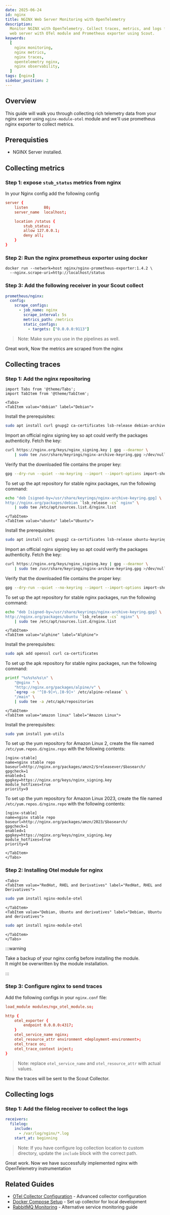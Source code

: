```yaml
---
date: 2025-06-24
id: nginx
title: NGINX Web Server Monitoring with OpenTelemetry
description:
  Monitor NGINX with OpenTelemetry. Collect traces, metrics, and logs from NGINX
  web server with OTel module and Prometheus exporter using Scout.
keywords:
  [
    nginx monitoring,
    nginx metrics,
    nginx traces,
    opentelemetry nginx,
    nginx observability,
  ]
tags: [nginx]
sidebar_position: 2
---
```


## Overview

This guide will walk you through collecting rich telemetry data from your nginx
server using `nginx-module-otel` module and we'll use prometheus nginx exporter
to collect metrics.

## Prerequisties

- NGINX Server installed.

## Collecting metrics

### Step 1: expose `stub_status` metrics from nginx

In your Nginx config add the following config

```conf
server {
    listen       80;
    server_name  localhost;

    location /status {
        stub_status;
        allow 127.0.0.1;
        deny all;
    }
}
```

### Step 2: Run the nginx prometheus exporter using docker

```shell
docker run --network=host nginx/nginx-prometheus-exporter:1.4.2 \
  --nginx.scrape-uri=http://localhost/status
```

### Step 3: Add the following receiver in your Scout collect

```yaml
prometheus/nginx:
  config:
    scrape_configs:
      - job_name: nginx
        scrape_interval: 5s
        metrics_path: /metrics
        static_configs:
          - targets: ["0.0.0.0:9113"]
```

> Note: Make sure you use in the pipelines as well.

Great work, Now the metrics are scraped from the nginx

## Collecting traces

### Step 1: Add the nginx repositoring

```mdx-code-block
import Tabs from '@theme/Tabs';
import TabItem from '@theme/TabItem';

<Tabs>
<TabItem value="debian" label="Debian">
```

Install the prerequisites:

```bash
sudo apt install curl gnupg2 ca-certificates lsb-release debian-archive-keyring
```

Import an official nginx signing key so apt could verify the packages
authenticity. Fetch the key:

```bash
curl https://nginx.org/keys/nginx_signing.key | gpg --dearmor \
    | sudo tee /usr/share/keyrings/nginx-archive-keyring.gpg >/dev/null
```

Verify that the downloaded file contains the proper key:

```bash
gpg --dry-run --quiet --no-keyring --import --import-options import-show /usr/share/keyrings/nginx-archive-keyring.gpg
```

To set up the apt repository for stable nginx packages, run the following
command:

```bash
echo "deb [signed-by=/usr/share/keyrings/nginx-archive-keyring.gpg] \
http://nginx.org/packages/debian `lsb_release -cs` nginx" \
    | sudo tee /etc/apt/sources.list.d/nginx.list
```

```mdx-code-block
</TabItem>
<TabItem value="ubuntu" label="Ubuntu">
```

Install the prerequisites:

```bash
sudo apt install curl gnupg2 ca-certificates lsb-release ubuntu-keyring
```

Import an official nginx signing key so apt could verify the packages
authenticity. Fetch the key:

```bash
curl https://nginx.org/keys/nginx_signing.key | gpg --dearmor \
    | sudo tee /usr/share/keyrings/nginx-archive-keyring.gpg >/dev/null
```

Verify that the downloaded file contains the proper key:

```bash
gpg --dry-run --quiet --no-keyring --import --import-options import-show /usr/share/keyrings/nginx-archive-keyring.gpg
```

To set up the apt repository for stable nginx packages, run the following
command:

```bash
echo "deb [signed-by=/usr/share/keyrings/nginx-archive-keyring.gpg] \
http://nginx.org/packages/ubuntu `lsb_release -cs` nginx" \
    | sudo tee /etc/apt/sources.list.d/nginx.list
```

```mdx-code-block
</TabItem>
<TabItem value="alphine" label="Alphine">
```

Install the prerequisites:

```bash
sudo apk add openssl curl ca-certificates
```

To set up the apk repository for stable nginx packages, run the following
command:

```bash
printf "%s%s%s%s\n" \
    "@nginx " \
    "http://nginx.org/packages/alpine/v" \
    `egrep -o '^[0-9]+\.[0-9]+' /etc/alpine-release` \
    "/main" \
    | sudo tee -a /etc/apk/repositories
```

```mdx-code-block
</TabItem>
<TabItem value="amazon linux" label="Amazon Linux">
```

Install the prerequisites:

```bash
sudo yum install yum-utils
```

To set up the yum repository for Amazon Linux 2, create the file named
`/etc/yum.repos.d/nginx.repo` with the following contents:

```text
[nginx-stable]
name=nginx stable repo
baseurl=http://nginx.org/packages/amzn2/$releasever/$basearch/
gpgcheck=1
enabled=1
gpgkey=https://nginx.org/keys/nginx_signing.key
module_hotfixes=true
priority=9
```

To set up the yum repository for Amazon Linux 2023, create the file named
`/etc/yum.repos.d/nginx.repo` with the following contents:

```text
[nginx-stable]
name=nginx stable repo
baseurl=http://nginx.org/packages/amzn/2023/$basearch/
gpgcheck=1
enabled=1
gpgkey=https://nginx.org/keys/nginx_signing.key
module_hotfixes=true
priority=9
```

```mdx-code-block
</TabItem>
</Tabs>
```

### Step 2: Installing Otel module for nginx

```mdx-code-block
<Tabs>
<TabItem value="RedHat, RHEL and Derivatives" label="RedHat, RHEL and Derivatives">
```

```bash
sudo yum install nginx-module-otel
```

```mdx-code-block
</TabItem>
<TabItem value="Debian, Ubuntu and derivatives" label="Debian, Ubuntu and derivatives">
```

```bash
sudo apt install nginx-module-otel
```

```mdx-code-block
</TabItem>
</Tabs>
```

:::warning

Take a backup of your nginx config before installing the module.  
It might be overwritten by the module installation.

:::

### Step 3: Configure nginx to send traces

Add the following configs in your `nginx.conf` file:

```conf
load_module modules/ngx_otel_module.so;

http {
    otel_exporter {
        endpoint 0.0.0.0:4317;
    }
    otel_service_name nginx;
    otel_resource_attr environment <deployment-environment>;
    otel_trace on;
    otel_trace_context inject;
}
```

> Note: replace `otel_service_name` and `otel_resource_attr` with actual values.

Now the traces will be sent to the Scout Collector.

## Collecting logs

### Step 1: Add the filelog receiver to collect the logs

```yaml
receivers:
  filelog:
    include:
      - /var/log/nginx/*.log
    start_at: beginning
```

> Note: If you have configure log collection location to custom directory,
> update the `include` block with the correct path.

Great work. Now we have successfully implemented nginx with OpenTelemetry
instrumentation

## Related Guides

- [OTel Collector Configuration](../collector-setup/otel-collector-config.md) -
  Advanced collector configuration
- [Docker Compose Setup](../collector-setup/docker-compose-example.md) - Set up
  collector for local development
- [RabbitMQ Monitoring](./rabbitmq.md) - Alternative service monitoring guide
